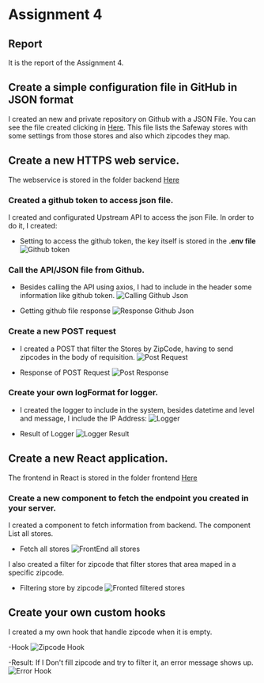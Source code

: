 # Assignment 4

## Report
It is the report of the Assignment 4.

## Create a simple configuration file in GitHub in JSON format
I created an new and private repository on Github with a JSON File.
You can see the file created clicking in [Here](./github_settings_example/github_settings.json).
This file lists the Safeway stores with some settings from those stores and also which zipcodes they map.

## Create a new HTTPS web service.
The webservice is stored in the folder backend [Here](./backend)

### Created a github token to access json file.
I created and configurated Upstream API to access the json File. In order to do it, I created:
- Setting to access the github token, the key itself is stored in the **.env file**
![Github token](./Screenshots/1.png)

### Call the API/JSON file from Github.
- Besides calling the API using axios, I had to include in the header some information like github token.
![Calling Github Json](./Screenshots/2.png)

- Getting github file response
![Response Github Json](./Screenshots/3.png)

### Create a new POST request
- I created a POST that filter the Stores by ZipCode, having to send zipcodes in the body of requisition.
![Post Request](./Screenshots/4.png)

- Response of POST Request
![Post Response](./Screenshots/5.png)

### Create your own logFormat for logger.
- I created the logger to include in the system, besides datetime and level and message, I include the IP Address:
![Logger](./Screenshots/6.png)

- Result of Logger
![Logger Result](./Screenshots/7.png)

## Create a new React application.
The frontend in React is stored in the folder frontend [Here](./frontend)

### Create a new component to fetch the endpoint you created in your server.
I created a component to fetch information from backend.
The component List all stores.
- Fetch all stores
![FrontEnd all stores](./Screenshots/8.png)

I also created a filter for zipcode that filter stores that area maped in a specific zipcode.
- Filtering store by zipcode
![Fronted filtered stores](./Screenshots/9.png)

## Create your own custom hooks
I created a my own hook that handle zipcode when it is empty.

-Hook
![Zipcode Hook](./Screenshots/10.png)

-Result: If I Don't fill zipcode and try to filter it, an error message shows up.
![Error Hook](./Screenshots/11.png)
